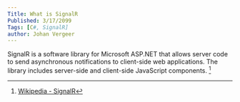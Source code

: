 ```yaml
---
Title: What is SignalR
Published: 3/17/2099
Tags: [C#, SignalR]
author: Johan Vergeer
---
```


SignalR is a software library for Microsoft ASP.NET that allows server code to send asynchronous notifications to client-side web applications. The library includes server-side and client-side JavaScript components. [^1]


[^1]: [Wikipedia - SignalR](https://en.wikipedia.org/wiki/SignalR)